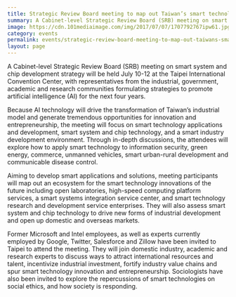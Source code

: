 ```yaml
---
title: Strategic Review Board meeting to map out Taiwan’s smart technology future
summary: A Cabinet-level Strategic Review Board (SRB) meeting on smart system and chip development strategy will be held July 10-12 at the Taipei International Convention Center
image: https://cdn.101mediaimage.com/img/2017/07/07/1707792767ipw61.jpg
category: events
permalink: events/strategic-review-board-meeting-to-map-out-taiwans-smart-technology-future/
layout: page
---
```



A Cabinet-level Strategic Review Board (SRB) meeting on smart system and chip development strategy will be held July 10-12 at the Taipei International Convention Center, with representatives from the industrial, government, academic and research communities formulating strategies to promote artificial intelligence (AI) for the next four years.

Because AI technology will drive the transformation of Taiwan’s industrial model and generate tremendous opportunities for innovation and entrepreneurship, the meeting will focus on smart technology applications and development, smart system and chip technology, and a smart industry development environment. Through in-depth discussions, the attendees will explore how to apply smart technology to information security, green energy, commerce, unmanned vehicles, smart urban-rural development and communicable disease control. 

Aiming to develop smart applications and solutions, meeting participants will map out an ecosystem for the smart technology innovations of the future including open laboratories, high-speed computing platform services, a smart systems integration service center, and smart technology research and development service enterprises. They will also assess smart system and chip technology to drive new forms of industrial development and open up domestic and overseas markets.

Former Microsoft and Intel employees, as well as experts currently employed by Google, Twitter, Salesforce and Zillow have been invited to Taipei to attend the meeting. They will join domestic industry, academic and research experts to discuss ways to attract international resources and talent, incentivize industrial investment, fortify industry value chains and spur smart technology innovation and entrepreneurship. Sociologists have also been invited to explore the repercussions of smart technologies on social ethics, and how society is responding.